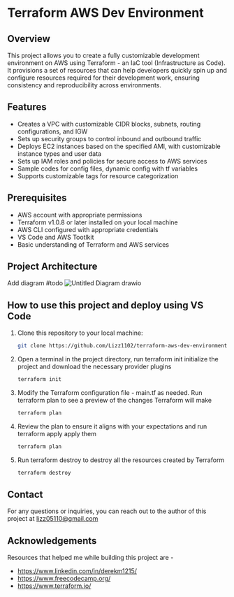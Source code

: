 # Terraform AWS Dev Environment

## Overview

This project allows you to create a fully customizable development environment on AWS using Terraform - an IaC tool (Infrastructure as Code). It provisions a set of resources that can help developers quickly spin up and configure resources required for their development work, ensuring consistency and reproducibility across environments.

## Features

- Creates a VPC with customizable CIDR blocks, subnets, routing configurations, and IGW
- Sets up security groups to control inbound and outbound traffic
- Deploys EC2 instances based on the specified AMI, with customizable instance types and user data
- Sets up IAM roles and policies for secure access to AWS services
- Sample codes for config files, dynamic config with tf variables
- Supports customizable tags for resource categorization

## Prerequisites

- AWS account with appropriate permissions
- Terraform v1.0.8 or later installed on your local machine
- AWS CLI configured with appropriate credentials
- VS Code and AWS Tootlkit  
- Basic understanding of Terraform and AWS services

## Project Architecture
Add diagram #todo
![Untitled Diagram drawio](https://github.com/Lizz1102/terraform-aws-dev-environment/assets/15815335/df5ccc8f-c1fc-4fde-9e43-92a260a7eca5)


## How to use this project and deploy using VS Code 


1. Clone this repository to your local machine:

   ```bash
   git clone https://github.com/Lizz1102/terraform-aws-dev-environment.git

2. Open a terminal in the project directory, run terraform init initialize the project and download the necessary provider plugins
   ```bash
   terraform init

3. Modify the Terraform configuration file - main.tf as needed. Run terraform plan to see a preview of the changes Terraform will make
   ```bash
   terraform plan

4. Review the plan to ensure it aligns with your expectations and run terraform apply apply them 
   ```bash
   terraform plan

5. Run terraform destroy to destroy all the resources created by Terraform
   ```bash
   terraform destroy

## Contact
For any questions or inquiries, you can reach out to the author of this project at lizz05110@gmail.com

## Acknowledgements
Resources that helped me while building this project are -
- https://www.linkedin.com/in/derekm1215/
- https://www.freecodecamp.org/ 
- https://www.terraform.io/ 

